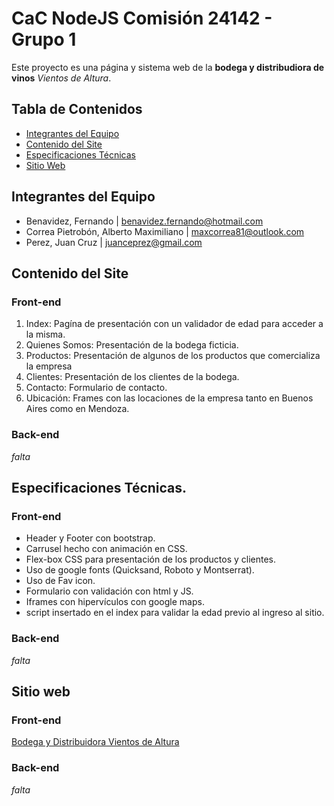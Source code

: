 # CaC NodeJS Comisión 24142 - Grupo 1

Este proyecto es una página y sistema web de la __bodega y distribudiora de vinos__ _Vientos de Altura_.

## Tabla de Contenidos

- [Integrantes del Equipo](#integrantes-del-equipo)
- [Contenido del Site](#contenido-del-site)
- [Especificaciones Técnicas](#especificaciones-técnicas)
- [Sitio Web](#sitio-web)

## Integrantes del Equipo

* Benavidez, Fernando | benavidez.fernando@hotmail.com
* Correa Pietrobón, Alberto Maximiliano | maxcorrea81@outlook.com
* Perez, Juan Cruz | juanceprez@gmail.com 

## Contenido del Site
### Front-end
1. Index: Pagína de presentación con un validador de edad para acceder a la misma.
2. Quienes Somos: Presentación de la bodega ficticia.
3. Productos: Presentación de algunos de los productos que comercializa la empresa
4. Clientes: Presentación de los clientes de la bodega.
5. Contacto: Formulario de contacto.
6. Ubicación: Frames con las locaciones de la empresa tanto en Buenos Aires como en Mendoza.

### Back-end
*falta*

## Especificaciones Técnicas.
### Front-end
* Header y Footer con bootstrap.
* Carrusel hecho con animación en CSS.
* Flex-box CSS para presentación de los productos y clientes.
* Uso de google fonts (Quicksand, Roboto y Montserrat).
* Uso de Fav icon.
* Formulario con validación con html y JS.
* Iframes con hipervículos con google maps.
* script insertado en el index para validar la edad previo al ingreso al sitio.

### Back-end
*falta*

## Sitio web
### Front-end
[Bodega y Distribuidora Vientos de Altura](https://maxcpietro.github.io/Distibuidora_de_Vino/pages/productos.html)

### Back-end
*falta*